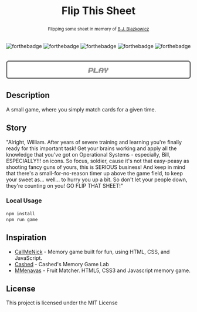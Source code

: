 <h1 align="center">Flip This Sheet</h1>

<div align="center">
  <sub>Flipping some sheet in memory of
  <a href="https://www.google.by/search?client=opera&q=B.J.+Blazkowicz&sourceid=opera&ie=UTF-8&oe=UTF-8">B.J. Blazkowicz</a>
  </sub>
</div>

<br/>

![forthebadge](http://forthebadge.com/images/badges/ages-18.svg)
![forthebadge](http://forthebadge.com/images/badges/uses-js.svg)
![forthebadge](http://forthebadge.com/images/badges/built-with-grammas-recipe.svg)
![forthebadge](http://forthebadge.com/images/badges/designed-in-ms-paint.svg)
![forthebadge](http://forthebadge.com/images/badges/fo-real.svg)

<br/>

<div align="center">
  <a href="https://dmitry-white.github.io/Flip-This-Sheet/"><img src="img/play.png" /></a>
</div>


## Description
A small game, where you simply match cards for a given time.

## Story
"Alright, William. After years of severe training and learning you're finally ready for this important task!
Get your brains working and apply all the knowledge that you've got on Operational Systems - especially, Bill, ESPECIALLY!!! on icons. So focus, soldier, cause it's not that easy-peasy as shooting fancy guns of yours, this is SERIOUS business! And keep in mind that there's a small-for-no-reason timer up above the game field, to keep your sweet as... well... to hurry you up a bit. So don't let your people down, they're counting on you! GO FLIP THAT SHEET!"

### Local Usage
```
npm install
npm run game
```

## Inspiration
* [CallMeNick](https://github.com/callmenick/Memory) - Memory game built for fun, using HTML, CSS, and JavaScript.
* [Cashed](https://github.com/Cashed/memory-game) - Cashed's Memory Game Lab
* [MMenavas](https://github.com/mmenavas/memory-game) - Fruit Matcher. HTML5, CSS3 and Javascript memory game.

## License
This project is licensed under the MIT License
